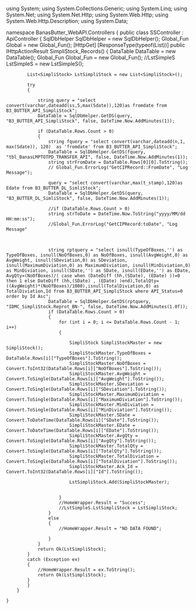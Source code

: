 using System;
using System.Collections.Generic;
using System.Linq;
using System.Net;
using System.Net.Http;
using System.Web.Http;
using System.Web.Http.Description;
using System.Data;


namespace BanasButter_WebAPI.Controllers
{
    public class SSController : ApiController
    {
        SqlDbHelper SqlDbHelper = new SqlDbHelper();
        Global_Fun Global = new Global_Fun();
        [HttpGet]
        [ResponseType(typeof(List<SimpliStock>))]
        public IHttpActionResult SimpliStock_Records()
        {
            DataTable DataTable = new DataTable();
            Global_Fun Global_Fun = new Global_Fun();
            //LstSimpleS LstSimpleS = new LstSimpleS();

            List<SimpliStock> LstSimpliStock = new List<SimpliStock>();

            try
            {

                string query = "select convert(varchar,dateadd(ss,5,max(Sdate)),120)as fromdate from B3_BUTTER_API_SimpliStock";
                DataTable = SqlDbHelper.GetDS(query, "B3_BUTTER_API_SimpliStock", false, DateTime.Now.AddMinutes(1));

                if (DataTable.Rows.Count > 0)
                {
                    string fquery = "select convert(varchar,dateadd(n,1, max(Sdate)), 120)  as 'fromdate' from B3_BUTTER_API_SimpliStock";
                    DataTable = SqlDbHelper.GetDS(fquery, "tbl_BanasLMPTOTPD_TRANSFER_API", false, DateTime.Now.AddMinutes(1));
                    string strFromDate = DataTable.Rows[0][0].ToString();
                    // Global_Fun.ErrorLog("GetCIPRecord::FromDate", "Log Message");

                    query = "select convert(varchar,max(t_stamp),120)as Edate from B3_BUTTER_DL_SimliStock";
                    DataTable = SqlDbHelper.GetDS(query, "B3_BUTTER_DL_SimliStock", false, DateTime.Now.AddMinutes(1));

                    //if (DataTable.Rows.Count > 0)
                    string strToDate = DateTime.Now.ToString("yyyy/MM/dd HH:mm:ss");
                    //Global_Fun.ErrorLog("GetCIPRecord:toDate", "Log Message"



                    string rptquery = "select isnull(TypeOfBoxes,'') as TypeOfBoxes, isnull(NoOfBoxes,0) as NoOfBoxes, isnull(AvgWeight,0) as AvgWeight, isnull(SDeviation,0) as SDeviation, isnull(MaximumDiviation,0) as MaximumDiviation, isnull(MinDiviation,0) as MinDiviation, isnull(SDate,'') as SDate, isnull(EDate,'') as EDate, AvgQty=(NoOfBoxes)/( case when (DateDiff (hh,(SDate), (EDate) ))=0 then 1 else DateDiff (hh,(SDate) , (EDate) )end),TotalQty=((AvgWeight)*(NoOfBoxes)/1000),isnull(TotalDiviation,0) as TotalDiviation,Id from B3_BUTTER_API_SimpliStock where API_Status=0 order by Id Asc";
                    DataTable = SqlDbHelper.GetDS(rptquery, "IDMC_SimpliStock.Reprot_BN-", false, DateTime.Now.AddMinutes(1.0f));
                    if (DataTable.Rows.Count > 0)
                    {
                        for (int i = 0; i <= DataTable.Rows.Count - 1; i++)
                        {

                            SimpliStock SimpliStockMaster = new SimpliStock();
                            SimpliStockMaster.TypeOfBoxes = DataTable.Rows[i]["TypeOfBoxes"].ToString();
                            SimpliStockMaster.NoOfBoxes = Convert.ToInt32(DataTable.Rows[i]["NoOfBoxes"].ToString());
                            SimpliStockMaster.AvgWeight = Convert.ToSingle(DataTable.Rows[i]["AvgWeight"].ToString());
                            SimpliStockMaster.SDeviation = Convert.ToSingle(DataTable.Rows[i]["SDeviation"].ToString());
                            SimpliStockMaster.MaximumDiviation = Convert.ToSingle(DataTable.Rows[i]["MaximumDiviation"].ToString());
                            SimpliStockMaster.MinDiviation = Convert.ToSingle(DataTable.Rows[i]["MinDiviation"].ToString());
                            SimpliStockMaster.SDate = Convert.ToDateTime(DataTable.Rows[i]["SDate"].ToString());
                            SimpliStockMaster.EDate = Convert.ToDateTime(DataTable.Rows[i]["EDate"].ToString());
                            SimpliStockMaster.AvgQty = Convert.ToSingle(DataTable.Rows[i]["AvgQty"].ToString());
                            SimpliStockMaster.TotalQty = Convert.ToSingle(DataTable.Rows[i]["TotalQty"].ToString());
                            SimpliStockMaster.TotalDiviation = Convert.ToSingle(DataTable.Rows[i]["TotalDiviation"].ToString());
                            SimpliStockMaster.Ack_Id = Convert.ToInt32(DataTable.Rows[i]["Id"].ToString());

                            LstSimpliStock.Add(SimpliStockMaster);


                        }
                        //HomeWrapper.Result = "Success";
                        //LstSimpleS.LstSimpliStock = LstSimpliStock;
                    }
                    else
                    {
                        //HomeWrapper.Result = "NO DATA FOUND";

                    }
                }
                return Ok(LstSimpliStock);
            }
            catch (Exception ex)
            {
                //HomeWrapper.Result = ex.ToString();
                return Ok(LstSimpliStock);
            }
            }
        }

    }

